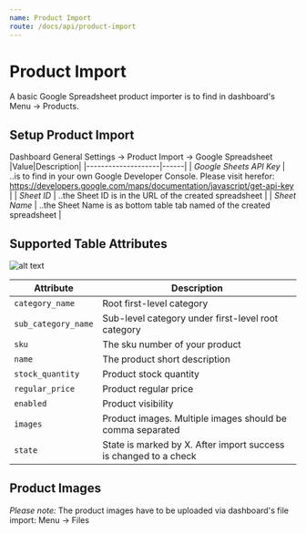 ```yaml
---
name: Product Import
route: /docs/api/product-import
---
```


# Product Import

A basic Google Spreadsheet product importer is to find in dashboard's Menu -> Products.

## Setup Product Import

Dashboard General Settings -> Product Import -> Google Spreadsheet
|Value|Description|
|--------------------|------|
| _Google Sheets API Key_ | ..is to find in your own Google Developer Console. Please visit herefor: https://developers.google.com/maps/documentation/javascript/get-api-key |
| _Sheet ID_ | ..the Sheet ID is in the URL of the created spreadsheet |
| _Sheet Name_ | ..the Sheet Name is as bottom table tab named of the created spreadsheet |

## Supported Table Attributes

![alt text](https://github.com/Cezerin2/cezerin2/raw/master/docs/images/product-import-spreadsheet.png "Table Attributes")

| Attribute           | Description                                                      |
| ------------------- | ---------------------------------------------------------------- |
| `category_name`     | Root first-level category                                        |
| `sub_category_name` | Sub-level category under first-level root category               |
| `sku`               | The sku number of your product                                   |
| `name`              | The product short description                                    |
| `stock_quantity`    | Product stock quantity                                           |
| `regular_price`     | Product regular price                                            |
| `enabled`           | Product visibility                                               |
| `images`            | Product images. Multiple images should be comma separated        |
| `state`             | State is marked by X. After import success is changed to a check |

## Product Images

_Please note:_ The product images have to be uploaded via dashboard's file import:
Menu -> Files
